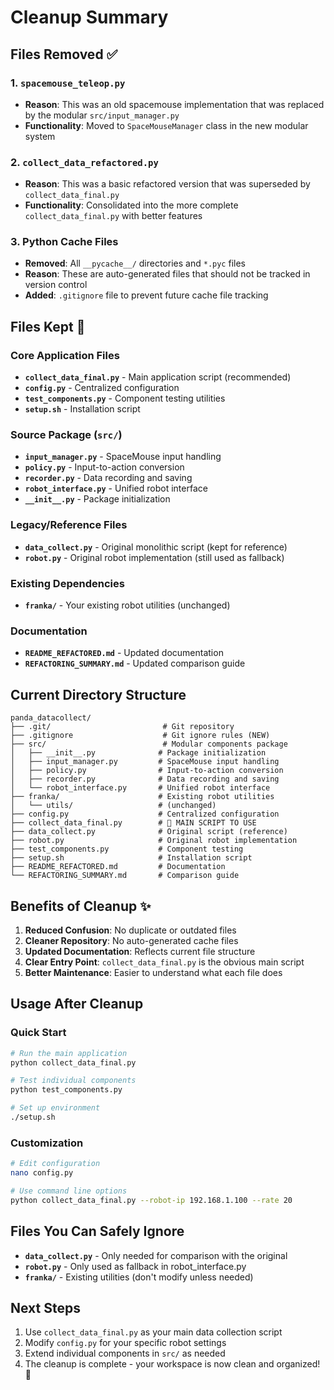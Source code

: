 # Cleanup Summary

## Files Removed ✅

### 1. `spacemouse_teleop.py`
- **Reason**: This was an old spacemouse implementation that was replaced by the modular `src/input_manager.py`
- **Functionality**: Moved to `SpaceMouseManager` class in the new modular system

### 2. `collect_data_refactored.py`
- **Reason**: This was a basic refactored version that was superseded by `collect_data_final.py`
- **Functionality**: Consolidated into the more complete `collect_data_final.py` with better features

### 3. Python Cache Files
- **Removed**: All `__pycache__/` directories and `*.pyc` files
- **Reason**: These are auto-generated files that should not be tracked in version control
- **Added**: `.gitignore` file to prevent future cache file tracking

## Files Kept 📁

### Core Application Files
- **`collect_data_final.py`** - Main application script (recommended)
- **`config.py`** - Centralized configuration
- **`test_components.py`** - Component testing utilities
- **`setup.sh`** - Installation script

### Source Package (`src/`)
- **`input_manager.py`** - SpaceMouse input handling
- **`policy.py`** - Input-to-action conversion
- **`recorder.py`** - Data recording and saving  
- **`robot_interface.py`** - Unified robot interface
- **`__init__.py`** - Package initialization

### Legacy/Reference Files
- **`data_collect.py`** - Original monolithic script (kept for reference)
- **`robot.py`** - Original robot implementation (still used as fallback)

### Existing Dependencies
- **`franka/`** - Your existing robot utilities (unchanged)

### Documentation
- **`README_REFACTORED.md`** - Updated documentation
- **`REFACTORING_SUMMARY.md`** - Updated comparison guide

## Current Directory Structure

```
panda_datacollect/
├── .git/                         # Git repository
├── .gitignore                    # Git ignore rules (NEW)
├── src/                          # Modular components package
│   ├── __init__.py              # Package initialization
│   ├── input_manager.py         # SpaceMouse input handling
│   ├── policy.py                # Input-to-action conversion
│   ├── recorder.py              # Data recording and saving
│   └── robot_interface.py       # Unified robot interface
├── franka/                      # Existing robot utilities
│   └── utils/                   # (unchanged)
├── config.py                    # Centralized configuration
├── collect_data_final.py        # 🎯 MAIN SCRIPT TO USE
├── data_collect.py              # Original script (reference)
├── robot.py                     # Original robot implementation
├── test_components.py           # Component testing
├── setup.sh                     # Installation script
├── README_REFACTORED.md         # Documentation
└── REFACTORING_SUMMARY.md       # Comparison guide
```

## Benefits of Cleanup ✨

1. **Reduced Confusion**: No duplicate or outdated files
2. **Cleaner Repository**: No auto-generated cache files
3. **Updated Documentation**: Reflects current file structure
4. **Clear Entry Point**: `collect_data_final.py` is the obvious main script
5. **Better Maintenance**: Easier to understand what each file does

## Usage After Cleanup

### Quick Start
```bash
# Run the main application
python collect_data_final.py

# Test individual components
python test_components.py

# Set up environment
./setup.sh
```

### Customization
```bash
# Edit configuration
nano config.py

# Use command line options
python collect_data_final.py --robot-ip 192.168.1.100 --rate 20
```

## Files You Can Safely Ignore

- **`data_collect.py`** - Only needed for comparison with the original
- **`robot.py`** - Only used as fallback in robot_interface.py
- **`franka/`** - Existing utilities (don't modify unless needed)

## Next Steps

1. Use `collect_data_final.py` as your main data collection script
2. Modify `config.py` for your specific robot settings
3. Extend individual components in `src/` as needed
4. The cleanup is complete - your workspace is now clean and organized! 🎉
